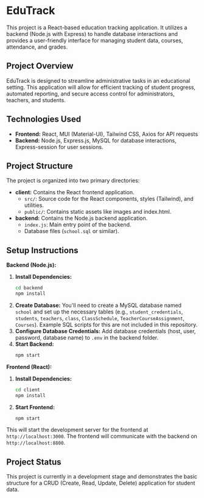 # EduTrack

This project is a React-based education tracking application. It utilizes a backend (Node.js with Express) to handle database interactions and provides a user-friendly interface for managing student data, courses, attendance, and grades.

## Project Overview

EduTrack is designed to streamline administrative tasks in an educational setting.  This application will allow for efficient tracking of student progress, automated reporting, and secure access control for administrators, teachers, and students.

## Technologies Used

* **Frontend:** React, MUI (Material-UI), Tailwind CSS, Axios for API requests
* **Backend:** Node.js, Express.js, MySQL for database interactions, Express-session for user sessions.


## Project Structure

The project is organized into two primary directories:

* **client:** Contains the React frontend application.
    * `src/`: Source code for the React components, styles (Tailwind), and utilities.
    * `public/`: Contains static assets like images and index.html.
* **backend:** Contains the Node.js backend application.
    * `index.js`: Main entry point of the backend.
    *  Database files (`school.sql` or similar).


## Setup Instructions

**Backend (Node.js):**

1.  **Install Dependencies:**
    ```bash
    cd backend
    npm install
    ```
2.  **Create Database:**  You'll need to create a MySQL database named `school` and set up the necessary tables (e.g., `student_credentials`, `students`, `teachers`, `class`, `ClassSchedule`, `TeacherCourseAssignment`, `Courses`).  Example SQL scripts for this are not included in this repository.
3.  **Configure Database Credentials:**  Add database credentials (host, user, password, database name) to `.env` in the backend folder.  
4.  **Start Backend:**
    ```bash
    npm start 
    ```


**Frontend (React):**

1.  **Install Dependencies:**
    ```bash
    cd client
    npm install
    ```
2.  **Start Frontend:**
    ```bash
    npm start
    ```

This will start the development server for the frontend at `http://localhost:3000`.  The frontend will communicate with the backend on `http://localhost:8800`.

## Project Status

This project is currently in a development stage and demonstrates the basic structure for a CRUD (Create, Read, Update, Delete) application for student data.
